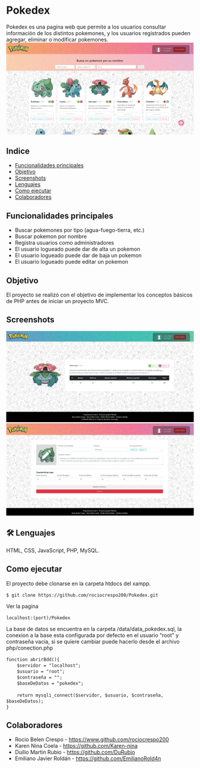 # Pokedex

Pokedex es una pagina web que permite a los usuarios consultar información de los distintos pokemones, y los usuarios registrados pueden agregar, eliminar o modificar pokemones.
![Logo](/imagenes/presentacion/home.png)

## Indice
* [Funcionalidades principales](#funcionalidades-principales)
* [Objetivo](#objetivo)
* [Screenshots](#screenshots)
* [Lenguajes](#-Lenguajes)
* [Como ejecutar](#como-ejecutar)
* [Colaboradores](#colaboradores)

## Funcionalidades principales
- Buscar pokemones por tipo (agua-fuego-tierra, etc.)
- Buscar pokemon por nombre
- Registra usuarios como administradores
- El usuario logueado puede dar de alta un pokemon
- El usuario logueado puede dar de baja un pokemon
- El usuario logueado puede editar un pokemon

## Objetivo
El proyecto se realizó con el objetivo de implementar los conceptos básicos de PHP antes de iniciar un proyecto MVC.

## Screenshots
![Logo](/imagenes/presentacion/espec.png)
![Logo](/imagenes/presentacion/editar.png)

## 🛠 Lenguajes
HTML, CSS, JavaScript, PHP, MySQL.

## Como ejecutar
El proyecto debe clonarse en la carpeta htdocs del xampp.
```
$ git clone https://github.com/rociocrespo200/Pokedex.git
```
Ver la pagina
```
localhost:(port)/Pokedex
```
La base de datos se encuentra en la carpeta /data/data_pokedex.sql, la conexion a la base esta configurada por defecto en el usuario "root" y contraseña vacia, si se quiere cambiar puede hacerlo desde el archivo php/conection.php  
```
function abrirBdd(){
    $servidor = "localhost";
    $usuario = "root";
    $contraseña = "";
    $baseDeDatos = "pokedex";

    return mysqli_connect($servidor, $usuario, $contraseña, $baseDeDatos);
}
```

## Colaboradores
- Rocio Belen Crespo - https://www.github.com/rociocrespo200
- Karen Nina Coela - https://github.com/Karen-nina
- Duilio Martin Rubio - https://github.com/DuRubio
- Emiliano Javier Roldán - https://github.com/EmilianoRold4n

